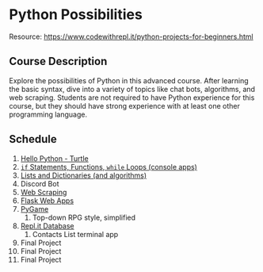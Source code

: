 # Python Possibilities
Resource: https://www.codewithrepl.it/python-projects-for-beginners.html

## Course Description
Explore the possibilities of Python in this advanced course. After learning the basic syntax, dive into a variety of topics like chat bots, algorithms, and web scraping. Students are not required to have Python experience for this course, but they should have strong experience with at least one other programming language.

## Schedule

1. [Hello Python - Turtle](HelloPython/)
2. [`if` Statements, Functions, `while` Loops (console apps)](BasicProgramming/)
3. [Lists and Dictionaries (and algorithms)](Collections/)
4. Discord Bot
5. [Web Scraping](WebScraping/)
6. [Flask Web Apps](Flask/)
7. [PyGame](PyGame/)
   1. Top-down RPG style, simplified
8. [Repl.it Database](Database/)
   1. Contacts List terminal app
9.  Final Project
10. Final Project
11. Final Project